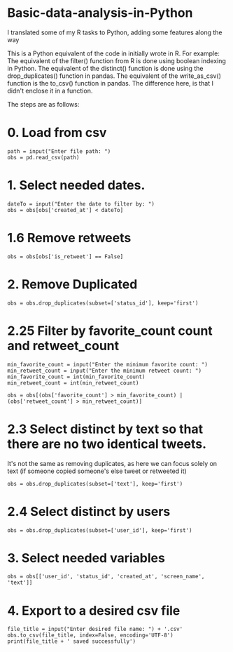 # Basic-data-analysis-in-Python
I translated some of my R tasks to Python, adding some features along the way

This is a Python equivalent of the code in initially wrote in R. For example:
The equivalent of the filter() function from R is done using boolean indexing in Python. 
The equivalent of the distinct() function is done using the drop_duplicates() function in pandas. 
The equivalent of the write_as_csv() function is the to_csv() function in pandas.
The difference here, is that I didn't enclose it in a function.

The steps are as follows:

# 0. Load from csv
```
path = input("Enter file path: ")
obs = pd.read_csv(path)
```
# 1. Select needed dates.
```
dateTo = input("Enter the date to filter by: ")
obs = obs[obs['created_at'] < dateTo]
```

# 1.6 Remove retweets
```
obs = obs[obs['is_retweet'] == False]
```

# 2. Remove Duplicated
```
obs = obs.drop_duplicates(subset=['status_id'], keep='first')
```

# 2.25 Filter by favorite_count count and retweet_count

```
min_favorite_count = input("Enter the minimum favorite count: ")
min_retweet_count = input("Enter the minimum retweet count: ")
min_favorite_count = int(min_favorite_count)
min_retweet_count = int(min_retweet_count)

obs = obs[(obs['favorite_count'] > min_favorite_count) | (obs['retweet_count'] > min_retweet_count)]
```

# 2.3 Select distinct by text so that there are no two identical tweets. 
It's not the same as removing duplicates, as here we can focus solely on text (if someone copied someone's else tweet or retweeted it)

```
obs = obs.drop_duplicates(subset=['text'], keep='first')

```

# 2.4 Select distinct by users

```
obs = obs.drop_duplicates(subset=['user_id'], keep='first')

```

# 3. Select needed variables

```
obs = obs[['user_id', 'status_id', 'created_at', 'screen_name', 'text']]

```

# 4. Export to a desired csv file

```
file_title = input("Enter desired file name: ") + '.csv'
obs.to_csv(file_title, index=False, encoding='UTF-8')
print(file_title + ' saved successfully')

```
